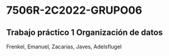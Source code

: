 # 7506R-2C2022-GRUPO06
## Trabajo práctico 1 Organización de datos 
Frenkel, Emanuel, Zacarias, Javes, Adelsflugel
